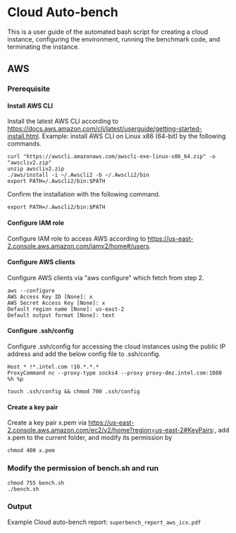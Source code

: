 # Cloud Auto-bench
This is a user guide of the automated bash script for creating a cloud instance, configuring the environment, running the benchmark code, and terminating the instance.

## AWS
### Prerequisite
#### Install AWS CLI
Install the latest AWS CLI according to https://docs.aws.amazon.com/cli/latest/userguide/getting-started-install.html.
Example: install AWS CLI on Linux x86 (64-bit) by the following commands.
```
curl "https://awscli.amazonaws.com/awscli-exe-linux-x86_64.zip" -o "awscliv2.zip"
unzip awscliv2.zip
./aws/install -i ~/.Awscli2 -b ~/.Awscli2/bin
export PATH=/.Awscli2/bin:$PATH
```
Confirm the installation with the following command.
```
export PATH=/.Awscli2/bin:$PATH
```

#### Configure IAM role
Configure IAM role to access AWS according to https://us-east-2.console.aws.amazon.com/iamv2/home#/users.

#### Configure AWS clients
Configure AWS clients via "aws configure" which fetch from step 2.
```
aws --configure
AWS Access Key ID [None]: x
AWS Secret Access Key [None]: x
Default region name [None]: us-east-2
Default output format [None]: text
```

#### Configure .ssh/config
Configure .ssh/config for accessing the cloud instances using the public IP address and add the below config file to .ssh/config.
```
Host * !*.intel.com !10.*.*.*
ProxyCommand nc --proxy-type socks4 --proxy proxy-dmz.intel.com:1080 %h %p
```
```
touch .ssh/config && chmod 700 .ssh/config
```

#### Create a key pair
Create a key pair x.pem via https://us-east-2.console.aws.amazon.com/ec2/v2/home?region=us-east-2#KeyPairs:, add x.pem to the current folder, and modify its permission by 
```
chmod 400 x.pem
```

### Modify the permission of bench.sh and run
```
chmod 755 bench.sh
./bench.sh
```

### Output
Example Cloud auto-bench report: ```superbench_report_aws_icx.pdf```
